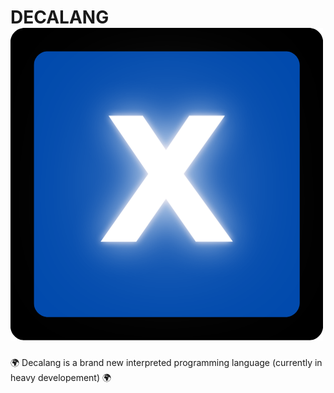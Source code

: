 # DECALANG ![logo](assets/decalang_logo_0.0.02.png)
🌍 Decalang is a brand new interpreted programming language (currently in heavy developement) 🌍
